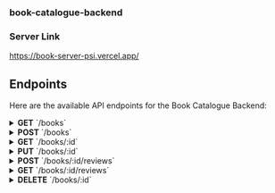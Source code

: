 ### book-catalogue-backend

### Server Link
https://book-server-psi.vercel.app/

<h2 id="endpoints">Endpoints</h2>

Here are the available API endpoints for the Book Catalogue Backend:

<details>
<summary><strong>GET</strong> `/books`</summary>
<p>Fetches a list of all books.</p>
</details>

<details>
<summary><strong>POST</strong> `/books`</summary>
<p>Adds a new book to the collection. Requires the book details in the request body.</p>
</details>

<details>
<summary><strong>GET</strong> `/books/:id`</summary>
<p>Fetches a single book by its unique ID.</p>
</details>

<details>
<summary><strong>PUT</strong> `/books/:id`</summary>
<p>Updates the details of a book by its ID. Requires the updated book details in the request body.</p>
</details>

<details>
<summary><strong>POST</strong> `/books/:id/reviews`</summary>
<p>Adds a review to a specific book. Requires the review content in the request body.</p>
</details>

<details>
<summary><strong>GET</strong> `/books/:id/reviews`</summary>
<p>Fetches reviews for a specific book by its ID.</p>
</details>

<details>
<summary><strong>DELETE</strong> `/books/:id`</summary>
<p>Deletes a book by its ID.</p>
</details>
